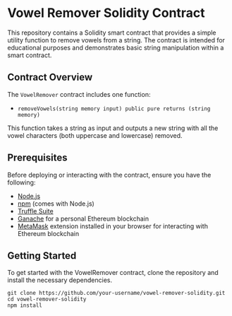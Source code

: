 # Vowel Remover Solidity Contract

This repository contains a Solidity smart contract that provides a simple utility function to remove vowels from a string. The contract is intended for educational purposes and demonstrates basic string manipulation within a smart contract.

## Contract Overview

The `VowelRemover` contract includes one function:

- `removeVowels(string memory input) public pure returns (string memory)`

This function takes a string as input and outputs a new string with all the vowel characters (both uppercase and lowercase) removed.

## Prerequisites

Before deploying or interacting with the contract, ensure you have the following:

- [Node.js](https://nodejs.org/)
- [npm](https://www.npmjs.com/) (comes with Node.js)
- [Truffle Suite](https://www.trufflesuite.com/truffle)
- [Ganache](https://www.trufflesuite.com/ganache) for a personal Ethereum blockchain
- [MetaMask](https://metamask.io/) extension installed in your browser for interacting with Ethereum blockchain

## Getting Started

To get started with the VowelRemover contract, clone the repository and install the necessary dependencies.

```shell
git clone https://github.com/your-username/vowel-remover-solidity.git
cd vowel-remover-solidity
npm install
